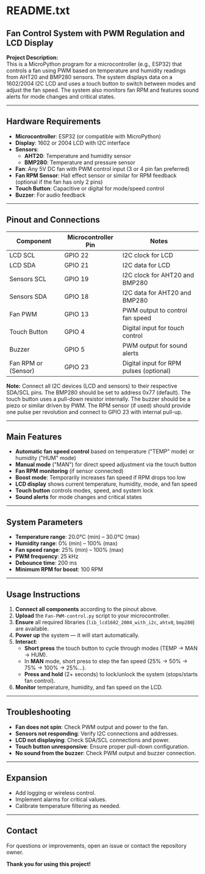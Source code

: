 # README.txt

## Fan Control System with PWM Regulation and LCD Display

**Project Description:**  
This is a MicroPython program for a microcontroller (e.g., ESP32) that controls a fan using PWM based on temperature and humidity readings from AHT20 and BMP280 sensors. 
The system displays data on a 1602/2004 I2C LCD and uses a touch button to switch between modes and adjust the fan speed. 
The system also monitors fan RPM and features sound alerts for mode changes and critical states.

---

## Hardware Requirements

- **Microcontroller**: ESP32 (or compatible with MicroPython)
- **Display**: 1602 or 2004 LCD with I2C interface
- **Sensors**:
  - **AHT20**: Temperature and humidity sensor
  - **BMP280**: Temperature and pressure sensor
- **Fan**: Any 5V DC fan with PWM control input (3 or 4 pin fan preferred)
- **Fan RPM Sensor**: Hall effect sensor or similar for RPM feedback (optional if the fan has only 2 pins)
- **Touch Button**: Capacitive or digital for mode/speed control
- **Buzzer**: For audio feedback

---

## Pinout and Connections

| Component           | Microcontroller Pin | Notes                                      |
|---------------------|---------------------|--------------------------------------------|
| LCD SCL             | GPIO 22             | I2C clock for LCD                          |
| LCD SDA             | GPIO 21             | I2C data for LCD                           |
| Sensors SCL         | GPIO 19             | I2C clock for AHT20 and BMP280             |
| Sensors SDA         | GPIO 18             | I2C data for AHT20 and BMP280              |
| Fan PWM             | GPIO 13             | PWM output to control fan speed            |
| Touch Button        | GPIO 4              | Digital input for touch control            |
| Buzzer              | GPIO 5              | PWM output for sound alerts                |
| Fan RPM or (Sensor) | GPIO 23             | Digital input for RPM pulses (optional)    |


**Note:** Connect all I2C devices (LCD and sensors) to their respective SDA/SCL pins. 
The BMP280 should be set to address 0x77 (default). The touch button uses a pull-down resistor internally. 
The buzzer should be a piezo or similar driven by PWM. The RPM sensor (if used) should provide one pulse per revolution and connect to GPIO 23 with internal pull-up.

---

## Main Features

- **Automatic fan speed control** based on temperature ("TEMP" mode) or humidity ("HUM" mode)
- **Manual mode** ("MAN") for direct speed adjustment via the touch button
- **Fan RPM monitoring** (if sensor connected)
- **Boost mode**: Temporarily increases fan speed if RPM drops too low
- **LCD display** shows current temperature, humidity, mode, and fan speed
- **Touch button** controls modes, speed, and system lock
- **Sound alerts** for mode changes and critical states

---

## System Parameters

- **Temperature range**: 20.0°C (min) – 30.0°C (max)
- **Humidity range**: 0% (min) – 100% (max)
- **Fan speed range**: 25% (min) – 100% (max)
- **PWM frequency**: 25 kHz
- **Debounce time**: 200 ms
- **Minimum RPM for boost**: 100 RPM

---

## Usage Instructions

1. **Connect all components** according to the pinout above.
2. **Upload** the `Fan-PWM-control.py` script to your microcontroller.
3. **Ensure** all required libraries (`lib_lcd1602_2004_with_i2c`, `ahtx0`, `bmp280`) are available.
4. **Power up** the system — it will start automatically.
5. **Interact**:
   - **Short press** the touch button to cycle through modes (TEMP → MAN → HUM).
   - In **MAN** mode, short press to step the fan speed (25% → 50% → 75% → 100% → 25%...).
   - **Press and hold** (2+ seconds) to lock/unlock the system (stops/starts fan control).
6. **Monitor** temperature, humidity, and fan speed on the LCD.

---

## Troubleshooting

- **Fan does not spin**: Check PWM output and power to the fan.
- **Sensors not responding**: Verify I2C connections and addresses.
- **LCD not displaying**: Check SDA/SCL connections and power.
- **Touch button unresponsive**: Ensure proper pull-down configuration.
- **No sound from the buzzer**: Check PWM output and buzzer connection.

---

## Expansion

- Add logging or wireless control.
- Implement alarms for critical values.
- Calibrate temperature filtering as needed.

---

## Contact

For questions or improvements, open an issue or contact the repository owner.

**Thank you for using this project!**
